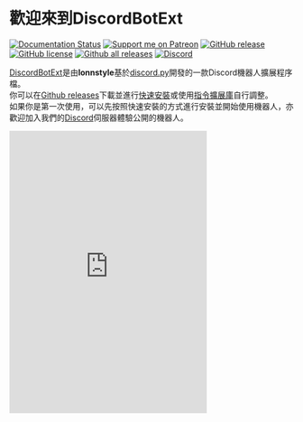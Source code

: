 # 歡迎來到DiscordBotExt
[![Documentation Status](https://readthedocs.org/projects/discordbotextension/badge/?version=latest)](https://discordbotextension.readthedocs.io/zh_TW/latest/?badge=latest)
[![Support me on Patreon](https://img.shields.io/endpoint.svg?url=https%3A%2F%2Fshieldsio-patreon.vercel.app%2Fapi%3Fusername%3Dlonnstyle%26type%3Dpatrons&style=flat)](https://patreon.com/lonnstyle)
[![GitHub release](https://img.shields.io/github/release/lonnstyle/DiscordBotExt.svg)](https://github.com/lonnstyle/DiscordBotExt/releases)
[![GitHub license](https://img.shields.io/github/license/lonnstyle/DiscordBotExt.svg)](https://github.com/lonnstyle/DiscordBotExt/blob/main/LICENSE)
[![Github all releases](https://img.shields.io/github/downloads/lonnstyle/DiscordBotExt/total.svg)](https://GitHub.com/lonnstyle/DiscordBotExt/releases/)
[![Discord](https://img.shields.io/discord/591914197219016707.svg?label=&logo=discord&logoColor=ffffff&color=7389D8&labelColor=6A7EC2)](https://discord.gg/MdZxTNkpGF)
<br/>

[DiscordBotExt](https://github.com/lonnstyle/DiscordBotExt)是由**lonnstyle**基於[discord.py](https://pypi.org/project/discord.py/)開發的一款Discord機器人擴展程序檔。<br/>
你可以在[Github releases](https://github.com/lonnstyle/DiscordBotExt/releases)下載並進行[快速安裝](quickInstall)或使用[指令擴展庫](https://github.com/lonnstyle/DiscordBotExt/blob/main/cmds)自行調整。<br/>
如果你是第一次使用，可以先按照快速安裝的方式進行安裝並開始使用機器人，亦歡迎加入我們的[Discord](https://discord.gg/MdZxTNkpGF)伺服器體驗公開的機器人。

<div float: right;>
<iframe src="https://discord.com/widget?id=815462037840330762&theme=dark" width="350" height="500" allowtransparency="true" frameborder="0" sandbox="allow-popups allow-popups-to-escape-sandbox allow-same-origin allow-scripts"></iframe>
</div>